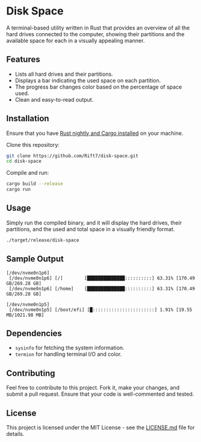 # Disk Space

A terminal-based utility written in Rust that provides an overview of all the hard drives connected to the computer, showing their partitions and the available space for each in a visually appealing manner.

## Features

- Lists all hard drives and their partitions.
- Displays a bar indicating the used space on each partition.
- The progress bar changes color based on the percentage of space used.
- Clean and easy-to-read output.

## Installation

Ensure that you have [Rust nightly and Cargo installed](https://www.rust-lang.org/tools/install) on your machine.

Clone this repository:

```sh
git clone https://github.com/Rift7/disk-space.git
cd disk-space
```

Compile and run:

```sh
cargo build --release
cargo run
```

## Usage

Simply run the compiled binary, and it will display the hard drives, their partitions, and the used and total space in a visually friendly format.

```sh
./target/release/disk-space
```

## Sample Output

```
[/dev/nvme0n1p6]
 [/dev/nvme0n1p6] [/]        [██████████████::::::::::] 63.31% [170.49 GB/269.28 GB]
 [/dev/nvme0n1p6] [/home]    [██████████████::::::::::] 63.31% [170.49 GB/269.28 GB]

[/dev/nvme0n1p5]
 [/dev/nvme0n1p5] [/boot/efi] [█:::::::::::::::::::::::] 1.91% [19.55 MB/1021.98 MB]
```

## Dependencies

- `sysinfo` for fetching the system information.
- `termion` for handling terminal I/O and color.

## Contributing

Feel free to contribute to this project. Fork it, make your changes, and submit a pull request. Ensure that your code is well-commented and tested.

## License

This project is licensed under the MIT License - see the [LICENSE.md](https://github.com/Rift7/disk-space/blob/main/LICENSE) file for details.
